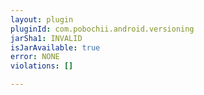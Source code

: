 ```yaml
---
layout: plugin
pluginId: com.pobochii.android.versioning
jarSha1: INVALID
isJarAvailable: true
error: NONE
violations: []

---
```

